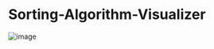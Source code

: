 # Sorting-Algorithm-Visualizer
![image](https://github.com/user-attachments/assets/318e1ff7-bcd6-4c5e-8e68-1ba18d793bff)
